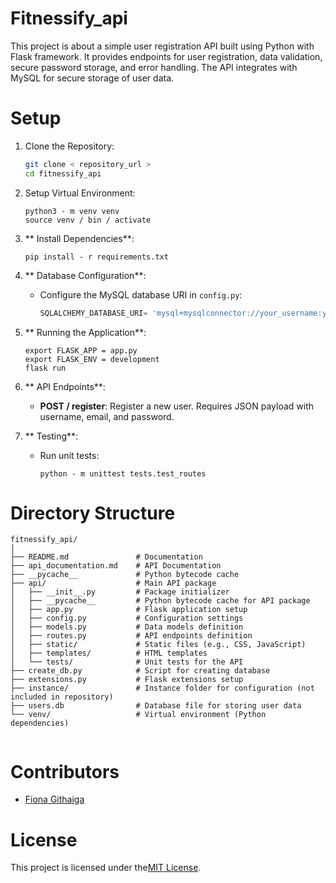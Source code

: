 # Fitnessify_api

This project is about a simple user registration API built using Python with Flask framework. It provides endpoints for user registration, data validation, secure password storage, and error handling. The API integrates with MySQL for secure storage of user data.

# Setup

1. Clone the Repository:
    ```bash
    git clone < repository_url >
    cd fitnessify_api
    ```

2. Setup Virtual Environment:
    ```
    python3 - m venv venv
    source venv / bin / activate
    ```

3. ** Install Dependencies**:
    ```
    pip install - r requirements.txt
    ```

4. ** Database Configuration**:
    - Configure the MySQL database URI in `config.py`:
        ```python
        SQLALCHEMY_DATABASE_URI= 'mysql+mysqlconnector://your_username:your_password@localhost/databasename'
        ```

5. ** Running the Application**:
    ```
    export FLASK_APP = app.py
    export FLASK_ENV = development
    flask run
    ```

6. ** API Endpoints**:
    - **POST / register**: Register a new user. Requires JSON payload with username, email, and password.

7. ** Testing**:
    - Run unit tests:
        ```
        python - m unittest tests.test_routes
        ```

# Directory Structure

```
fitnessify_api/
│
├── README.md               # Documentation
├── api_documentation.md    # API Documentation
├── __pycache__             # Python bytecode cache
├── api/                    # Main API package
│   ├── __init__.py         # Package initializer
│   ├── __pycache__         # Python bytecode cache for API package
│   ├── app.py              # Flask application setup
│   ├── config.py           # Configuration settings
│   ├── models.py           # Data models definition
│   ├── routes.py           # API endpoints definition
│   ├── static/             # Static files (e.g., CSS, JavaScript)
│   ├── templates/          # HTML templates
│   └── tests/              # Unit tests for the API
├── create_db.py            # Script for creating database
├── extensions.py           # Flask extensions setup
├── instance/               # Instance folder for configuration (not included in repository)
├── users.db                # Database file for storing user data
└── venv/                   # Virtual environment (Python dependencies)


```

# Contributors

- [Fiona Githaiga](https://github.com/FionaG26)

# License

This project is licensed under the[MIT License](LICENSE).
